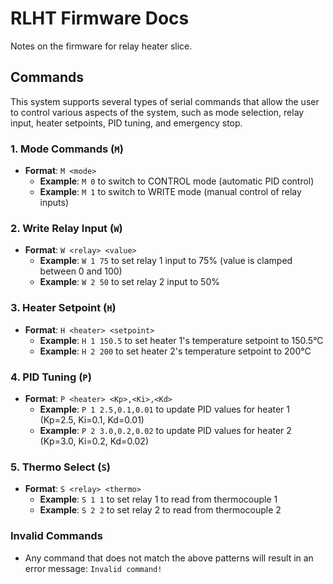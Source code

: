 # RLHT Firmware Docs

Notes on the firmware for relay heater slice.

## Commands

This system supports several types of serial commands that allow the user to control various aspects of the system, such as mode selection, relay input, heater setpoints, PID tuning, and emergency stop.

### 1. Mode Commands (`M`)

- **Format**: `M <mode>`
  - **Example**: `M 0` to switch to CONTROL mode (automatic PID control)
  - **Example**: `M 1` to switch to WRITE mode (manual control of relay inputs)

### 2. Write Relay Input (`W`)

- **Format**: `W <relay> <value>`
  - **Example**: `W 1 75` to set relay 1 input to 75% (value is clamped between 0 and 100)
  - **Example**: `W 2 50` to set relay 2 input to 50%

### 3. Heater Setpoint (`H`)

- **Format**: `H <heater> <setpoint>`
  - **Example**: `H 1 150.5` to set heater 1's temperature setpoint to 150.5°C
  - **Example**: `H 2 200` to set heater 2's temperature setpoint to 200°C

### 4. PID Tuning (`P`)

- **Format**: `P <heater> <Kp>,<Ki>,<Kd>`
  - **Example**: `P 1 2.5,0.1,0.01` to update PID values for heater 1 (Kp=2.5, Ki=0.1, Kd=0.01)
  - **Example**: `P 2 3.0,0.2,0.02` to update PID values for heater 2 (Kp=3.0, Ki=0.2, Kd=0.02)

### 5. Thermo Select (`S`)

- **Format**: `S <relay> <thermo>`
  - **Example**: `S 1 1` to set relay 1 to read from thermocouple 1
  - **Example**: `S 2 2` to set relay 2 to read from thermocouple 2

### Invalid Commands

- Any command that does not match the above patterns will result in an error message: `Invalid command!`
